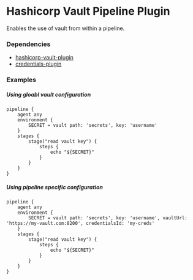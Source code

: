 # Hashicorp Vault Pipeline Plugin

Enables the use of vault from within a pipeline.

### Dependencies

- [hashicorp-vault-plugin](https://github.com/jenkinsci/hashicorp-vault-plugin)
- [credentials-plugin](https://github.com/jenkinsci/credentials-plugin)

### Examples

##### Using gloabl vault configuration

```
pipeline {
    agent any
    environment {
        SECRET = vault path: 'secrets', key: 'username'
    }
    stages {
        stage("read vault key") {
            steps {
                echo "${SECRET}"
            }
        }
    }
}
```

##### Using pipeline specific configuration

```
pipeline {
    agent any
    environment {
        SECRET = vault path: 'secrets', key: 'username', vaultUrl: 'https://my-vault.com:8200', credentialsId: 'my-creds'
    }
    stages {
        stage("read vault key") {
            steps {
                echo "${SECRET}"
            }
        }
    }
}
```
